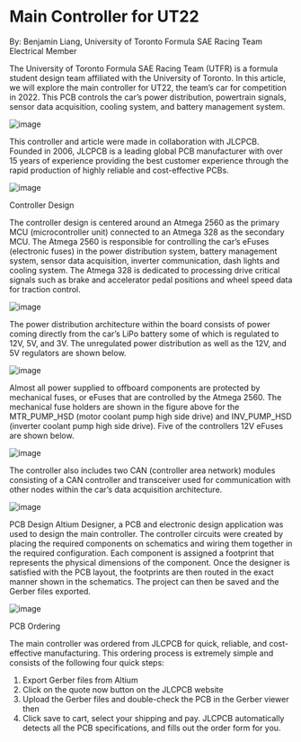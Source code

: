 # Main Controller for UT22

By: Benjamin Liang, University of Toronto Formula SAE Racing Team Electrical Member

The University of Toronto Formula SAE Racing Team (UTFR) is a formula student design team affiliated with the University of Toronto. In this article, we will explore the main controller for UT22, the team’s car for competition in 2022. This PCB controls the car’s power distribution, powertrain signals, sensor data acquisition, cooling system, and battery management system.

![image](https://user-images.githubusercontent.com/82067858/147109720-74ea52db-8d4e-44a3-a0c4-77e4b8366732.png)

This controller and article were made in collaboration with JLCPCB. Founded in 2006, JLCPCB is a leading global PCB manufacturer with over 15 years of experience providing the best customer experience through the rapid production of highly reliable and cost-effective PCBs.

![image](https://user-images.githubusercontent.com/82067858/147109743-40eabf92-b9cf-4ee2-92ed-464ab6ecb206.png)

Controller Design

The controller design is centered around an Atmega 2560 as the primary MCU (microcontroller unit) connected to an Atmega 328 as the secondary MCU. The Atmega 2560 is responsible for controlling the car’s eFuses (electronic fuses) in the power distribution system, battery management system, sensor data acquisition, inverter communication, dash lights and cooling system. The Atmega 328 is dedicated to processing drive critical signals such as brake and accelerator pedal positions and wheel speed data for traction control.

![image](https://user-images.githubusercontent.com/82067858/147109778-b2a0bc5e-d762-4b36-9f88-aa8d48592cd6.png)

The power distribution architecture within the board consists of power coming directly from the car’s LiPo battery some of which is regulated to 12V, 5V, and 3V. The unregulated power distribution as well as the 12V, and 5V regulators are shown below.

![image](https://user-images.githubusercontent.com/82067858/147109803-79dc60cd-afc9-4ca3-91ab-e7819ea7deaa.png)

Almost all power supplied to offboard components are protected by mechanical fuses, or eFuses that are controlled by the Atmega 2560. The mechanical fuse holders are shown in the figure above for the MTR_PUMP_HSD (motor coolant pump high side drive) and INV_PUMP_HSD (inverter coolant pump high side drive). Five of the controllers 12V eFuses are shown below.

![image](https://user-images.githubusercontent.com/82067858/147109826-ce5cedbf-e468-4543-a8c1-559c8e2f5450.png)

The controller also includes two CAN (controller area network) modules consisting of a CAN controller and transceiver used for communication with other nodes within the car’s data acquisition architecture.

![image](https://user-images.githubusercontent.com/82067858/147109843-5fb27407-0c7e-4e90-a4fc-2a6fb99a728c.png)

PCB Design
Altium Designer, a PCB and electronic design application was used to design the main controller. The controller circuits were created by placing the required components on schematics and wiring them together in the required configuration. Each component is assigned a footprint that represents the physical dimensions of the component. Once the designer is satisfied with the PCB layout, the footprints are then routed in the exact manner shown in the schematics. The project can then be saved and the Gerber files exported.

![image](https://user-images.githubusercontent.com/82067858/147109863-4891238d-ed5f-416d-b2e9-f25141fa08cc.png)

PCB Ordering

The main controller was ordered from JLCPCB for quick, reliable, and cost-effective manufacturing. This ordering process is extremely simple and consists of the following four quick steps:
1.	Export Gerber files from Altium
2.	Click on the quote now button on the JLCPCB website
3.	Upload the Gerber files and double-check the PCB in the Gerber viewer then
4.	Click save to cart, select your shipping and pay.
JLCPCB automatically detects all the PCB specifications, and fills out the order form for you.
